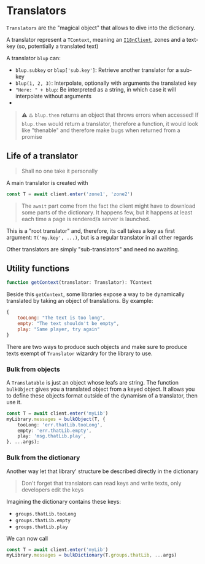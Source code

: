 # Translators

`Translators` are the "magical object" that allows to dive into the dictionary.

A translator represent a `TContext`, meaning an [`I18nClient`](./client.md), zones and a text-key (so, potentially a translated text)

A translator `blup` can:
- `blup.subkey` or `blup['sub.key']`: Retrieve another translator for a sub-key
- `blup(1, 2, 3)`: Interpolate, optionally with arguments the translated key
- `"Here: " + blup`: Be interpreted as a string, in which case it will interpolate without arguments
- 
> :warning: :hotsprings: `blup.then` returns an object that throws errors when accessed! 
> If `blup.then` would return a translator, therefore a function, it would look like "thenable" and therefore make bugs when returned from a promise

## Life of a translator

> Shall no one take it personally

A main translator is created with 
```js
const T = await client.enter('zone1', 'zone2')
```

>The `await` part come from the fact the client might have to download some parts of the dictionary. It happens few, but it happens at least each time a page is rendered/a server is launched.

This is a "root translator" and, therefore, its call takes a key as first argument: `T('my.key', ...)`, but is a regular translator in all other regards

Other translators are simply "sub-translators" and need no awaiting.

## Utility functions

```js
function getContext(translator: Translator): TContext
```

Beside this `getContext`, some libraries expose a way to be dynamically translated by taking an object of translations. By example:

```js
{
	tooLong: "The text is too long",
	empty: "The text shouldn't be empty",
	play: "Same player, try again"
}
```

There are two ways to produce such objects and make sure to produce texts exempt of `Translator` wizardry for the library to use.

### Bulk from objects

A `Translatable` is just an object whose leafs are string. The function `bulkObject` gives you a translated object from a keyed object. It allows you to define these objects format outside of the dynamism of a translator, then use it.

```ts
const T = await client.enter('myLib')
myLibrary.messages = bulkObject(T, {
	tooLong: 'err.thatLib.tooLong',
	empty: 'err.thatLib.empty',
	play: 'msg.thatLib.play',
}, ...args);
```

### Bulk from the dictionary

Another way let that library' structure be described directly in the dictionary
> Don't forget that translators can read keys and write texts, only developers edit the keys

Imagining the dictionary contains these keys:
- `groups.thatLib.tooLong`
- `groups.thatLib.empty`
- `groups.thatLib.play`

We can now call
```ts
const T = await client.enter('myLib')
myLibrary.messages = bulkDictionary(T.groups.thatLib, ...args)
```

